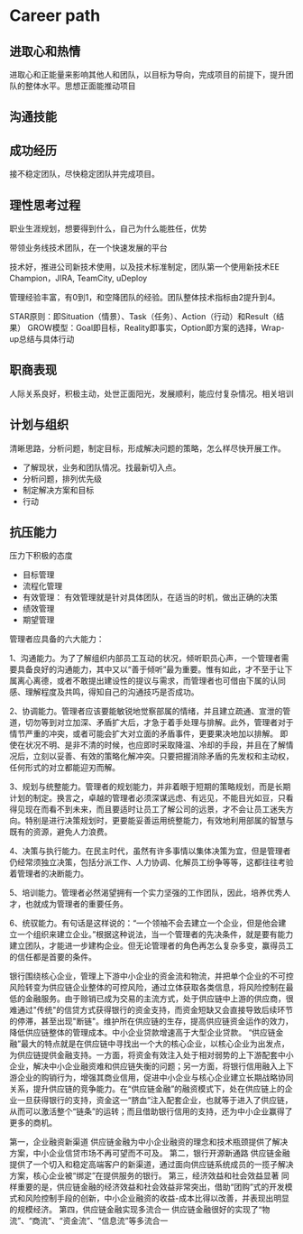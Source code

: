 # Career path

## 进取心和热情

进取心和正能量来影响其他人和团队，以目标为导向，完成项目的前提下，提升团队的整体水平。思想正面能推动项目

## 沟通技能

## 成功经历

接不稳定团队，尽快稳定团队并完成项目。

## 理性思考过程

职业生涯规划，想要得到什么，自己为什么能胜任，优势

带领业务线技术团队，在一个快速发展的平台

技术好，推进公司新技术使用，以及技术标准制定，团队第一个使用新技术EE Champion，JIRA, TeamCity, uDeploy

管理经验丰富，有0到1，和空降团队的经验。团队整体技术指标由2提升到4。

STAR原则：即Situation（情景）、Task（任务）、Action（行动）和Result（结果）
GROW模型：Goal即目标，Reality即事实，Option即方案的选择，Wrap-up总结与具体行动

## 职商表现

人际关系良好，积极主动，处世正面阳光，发展顺利，能应付复杂情况。相关培训

## 计划与组织

清晰思路，分析问题，制定目标，形成解决问题的策略，怎么样尽快开展工作。

- 了解现状，业务和团队情况。找最新切入点。
- 分析问题，排列优先级
- 制定解决方案和目标
- 行动

## 抗压能力

压力下积极的态度

- 目标管理
- 流程化管理
- 有效管理： 有效管理就是针对具体团队，在适当的时机，做出正确的决策
- 绩效管理
- 期望管理

管理者应具备的六大能力：

1、沟通能力。为了了解组织内部员工互动的状况，倾听职员心声，一个管理者需要具备良好的沟通能力，其中又以“善于倾听”最为重要。惟有如此，才不至于让下属离心离德，或者不敢提出建设性的提议与需求，而管理者也可借由下属的认同感、理解程度及共鸣，得知自己的沟通技巧是否成功。

2、协调能力。管理者应该要能敏锐地觉察部属的情绪，并且建立疏通、宣泄的管道，切勿等到对立加深、矛盾扩大后，才急于着手处理与排解。此外，管理者对于情节严重的冲突，或者可能会扩大对立面的矛盾事件，更要果决地加以排解。
即使在状况不明、是非不清的时候，也应即时采取降温、冷却的手段，并且在了解情况后，立刻以妥善、有效的策略化解冲突。只要把握消除矛盾的先发权和主动权，任何形式的对立都能迎刃而解。

3、规划与统整能力。管理者的规划能力，并非着眼于短期的策略规划，而是长期计划的制定。换言之，卓越的管理者必须深谋远虑、有远见，不能目光如豆，只看得见现在而看不到未来，而且要适时让员工了解公司的远景，才不会让员工迷失方向。特别是进行决策规划时，更要能妥善运用统整能力，有效地利用部属的智慧与既有的资源，避免人力浪费。

4、决策与执行能力。在民主时代，虽然有许多事情以集体决策为宜，但是管理者仍经常须独立决策，包括分派工作、人力协调、化解员工纷争等等，这都往往考验着管理者的决断能力。

5、培训能力。管理者必然渴望拥有一个实力坚强的工作团队，因此，培养优秀人才，也就成为管理者的重要任务。

6、统驭能力。有句话是这样说的：“一个领袖不会去建立一个企业，但是他会建立一个组织来建立企业。”根据这种说法，当一个管理者的先决条件，就是要有能力建立团队，才能进一步建构企业。但无论管理者的角色再怎么复杂多变，赢得员工的信任都是首要的条件。 

银行围绕核心企业，管理上下游中小企业的资金流和物流，并把单个企业的不可控风险转变为供应链企业整体的可控风险，通过立体获取各类信息，将风险控制在最低的金融服务。由于赊销已成为交易的主流方式，处于供应链中上游的供应商，很难通过"传统"的信贷方式获得银行的资金支持，而资金短缺又会直接导致后续环节的停滞，甚至出现"断链"。维护所在供应链的生存，提高供应链资金运作的效力，降低供应链整体的管理成本。中小企业贷款增速高于大型企业贷款。
“供应链金融”最大的特点就是在供应链中寻找出一个大的核心企业，以核心企业为出发点，为供应链提供金融支持。一方面，将资金有效注入处于相对弱势的上下游配套中小企业，解决中小企业融资难和供应链失衡的问题；另一方面，将银行信用融入上下游企业的购销行为，增强其商业信用，促进中小企业与核心企业建立长期战略协同关系，提升供应链的竞争能力。在“供应链金融”的融资模式下，处在供应链上的企业一旦获得银行的支持，资金这一“脐血”注入配套企业，也就等于进入了供应链，从而可以激活整个“链条”的运转；而且借助银行信用的支持，还为中小企业赢得了更多的商机。

第一，企业融资新渠道
供应链金融为中小企业融资的理念和技术瓶颈提供了解决方案，中小企业信贷市场不再可望而不可及。
第二，银行开源新通路
供应链金融提供了一个切入和稳定高端客户的新渠道，通过面向供应链系统成员的一揽子解决方案，核心企业被“绑定”在提供服务的银行。
第三，经济效益和社会效益显著
同样重要的是，供应链金融的经济效益和社会效益非常突出，借助“团购”式的开发模式和风险控制手段的创新，中小企业融资的收益-成本比得以改善，并表现出明显的规模经济。
第四，供应链金融实现多流合一
供应链金融很好的实现了“物流”、“商流”、“资金流”、“信息流”等多流合一
